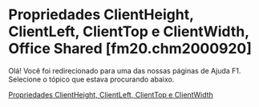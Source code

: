 
# Propriedades ClientHeight, ClientLeft, ClientTop e ClientWidth, Office Shared [fm20.chm2000920]

Olá! Você foi redirecionado para uma das nossas páginas de Ajuda F1. Selecione o tópico que estava procurando abaixo.

[Propriedades ClientHeight, ClientLeft, ClientTop e ClientWidth](http://msdn.microsoft.com/library/d0754b52-156b-f8a4-3b28-9ce3020bc5f7%28Office.15%29.aspx)
